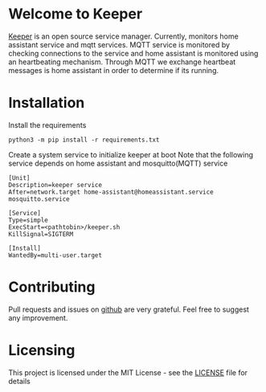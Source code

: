 # Welcome to Keeper
[Keeper](https://github.com/nragon/keeper) is an open source service manager. Currently, monitors home assistant service and mqtt services.
MQTT service is monitored by checking connections to the service and home assistant is monitored using an heartbeating mechanism. Through MQTT we exchange heartbeat messages is home assistant in order to determine if its running.

# Installation
Install the requirements
````
python3 -m pip install -r requirements.txt
```` 

Create a system service to initialize keeper at boot
Note that the following service depends on home assistant and mosquitto(MQTT) service
````
[Unit]
Description=keeper service
After=network.target home-assistant@homeassistant.service mosquitto.service

[Service]
Type=simple
ExecStart=<pathtobin>/keeper.sh
KillSignal=SIGTERM

[Install]
WantedBy=multi-user.target
````

# Contributing
Pull requests and issues on [github](https://github.com/nragon/keeper) are very grateful. Feel free to suggest any improvement.

# Licensing
This project is licensed under the MIT License - see the [LICENSE](LICENSE) file for details